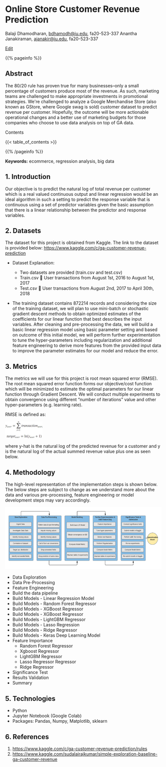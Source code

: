 # Online Store Customer Revenue Prediction

Balaji Dhamodharan, bdhamodh@iu.edu, fa20-523-337
Anantha Janakiraman, ajanakir@iu.edu, fa20-523-337

[Edit](https://github.com/cybertraining-dsc/fa20-523-337/edit/master/project/project.md)

{{% pageinfo %}}

## Abstract
The 80/20 rule has proven true for many businesses–only a small percentage of customers produce most of the revenue. As such, marketing teams are challenged to make appropriate investments in promotional strategies. We're challenged to analyze a Google Merchandise Store (also known as GStore, where Google swag is sold) customer dataset to predict revenue per customer. Hopefully, the outcome will be more actionable operational changes and a better use of marketing budgets for those companies who choose to use data analysis on top of GA data.

Contents

{{< table_of_contents >}}

{{% /pageinfo %}}

**Keywords:** ecommerce,  regression analysis, big data

## 1. Introduction

Our objective is to predict the natural log of total revenue per customer which is a real valued continuous output and linear regression would be an ideal algorithm in such a setting to predict the response variable that is continuous using a set of predictor variables given the basic assumption that there is a linear relationship between the predictor and response variables.

## 2. Datasets

The dataset for this project is obtained from Kaggle. The link to the dataset is provided below:
https://www.kaggle.com/c/ga-customer-revenue-prediction
+	Dataset Explanation:
	+	Two datasets are provided (train.csv and test.csv)
	+	Train.csv  User transactions from August 1st, 2016 to August 1st, 2017
	+	Test.csv   User transactions from August 2nd, 2017 to April 30th, 2018



+	The training dataset contains 872214 records and considering the size of the training dataset, we will plan to use mini-batch or stochastic gradient descent methods to obtain optimized estimates of the coefficients for our linear function that best describes the input variables. After cleaning and pre-processing the data, we will build a basic linear regression model using basic parameter setting and based on outcome of this initial model, we will perform further experimentation to tune the hyper-parameters including regularization and additional feature engineering to derive more features from the provided input data to improve the parameter estimates for our model and reduce the error.


## 3. Metrics

The metrics we will use for this project is root mean squared error (RMSE). The root mean squared error function forms our objective/cost function which will be minimized to estimate the optimal parameters for our linear function through Gradient Descent. We will conduct multiple experiments to obtain convergence using different “number of iterations” value and other hyper-parameters (e.g. learning rate).

RMSE is defined as:

<img src="Images-and-plots/Loss_Func.png">

where y-hat is the natural log of the predicted revenue for a customer and y is the natural log of the actual summed revenue value plus one as seen below.


## 4. Methodology

The  high-level representation of the implementation steps is shown below. The below steps are subject to change as we understand more about the data and various pre-processing, feature engineering or model development steps may vary accordingly. 

<img src="Images-and-plots/Plot_Part1.png">

+	Data Exploration
+	Data Pre-Processing
+	Feature Engineering
+	Build the data pipeline
+	Build Models - Linear Regression Model
+	Build Models - Random Forest Regressor
+	Build Models - XGBoost Regressor
+	Build Models - XGBoost Regressor
+	Build Models - LightGBM Regressor
+	Build Models - Lasso Regression
+	Build Models - Ridge Regressor
+	Build Models - Keras Deep Learning Model
+	Feature Importance
	+	Random Forest Regressor
	+	Xgboost Regressor
	+	LightGBM Regressor
	+	Lasso Regressor Regressor
	+	Ridge Regressor
+	Significance Test
+	Results Validation
+	Summary

## 5. Technologies
+ 	Python
+	Jupyter Notebook (Google Colab)
+ 	Packages: Pandas, Numpy, Matplotlib, sklearn

## 6. References

1. https://www.kaggle.com/c/ga-customer-revenue-prediction/rules
2. https://www.kaggle.com/sudalairajkumar/simple-exploration-baseline-ga-customer-revenue













